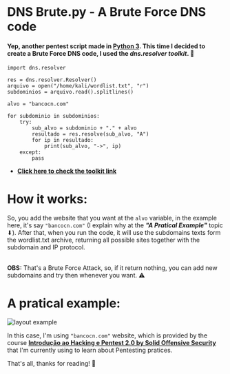 <div align="start">
<h1> DNS Brute.py - A Brute Force DNS code </h1>
</div>

#### Yep, another pentest script made in [Python 3](https://www.python.org/downloads/release/python-370/). This time I decided to create a Brute Force DNS code, I used the ***dns.resolver toolkit***. 🔗

```
import dns.resolver 

res = dns.resolver.Resolver()
arquivo = open("/home/kali/wordlist.txt", "r")
subdominios = arquivo.read().splitlines()

alvo = "bancocn.com"

for subdominio in subdominios:
    try:
        sub_alvo = subdominio + "." + alvo
        resultado = res.resolve(sub_alvo, "A")
        for ip in resultado:
            print(sub_alvo, "->", ip)
    except:    
        pass

```
+ **[Click here to check the toolkit link](https://github.com/rthalley/dnspython)** 

<h1> How it works: </h1>

So, you add the website that you want at the ```alvo``` variable, in the example here, it's say ```"bancocn.com"``` (I explain why at the ***"A Pratical Example"*** topic ⬇). After that, when you run the code, it will use the subdomains texts form the wordlist.txt archive, returning all possible sites together with the subdomain and IP protocol.
<br>
<br>

 **OBS:** That's a Brute Force Attack, so, if it return nothing, you can add new subdomains and try then whenever you want. ⚠

<h1>A pratical example: </h1>


![layout example](https://github.com/user-attachments/assets/91433b73-8adb-4582-8954-fe75a40d21ab)



In this case, I'm using  ```"bancocn.com"``` website, which is provided by the course **[Introdução ao Hacking e Pentest 2.0 by Solid Offensive Security](https://solyd.com.br/aluno/)** that I'm currently using to learn about Pentesting pratices. 

That's all, thanks for reading! 🖤



